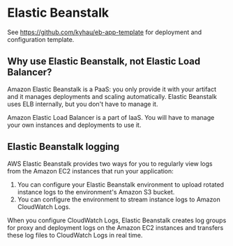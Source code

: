 # Elastic Beanstalk 

See https://github.com/kyhau/eb-app-template for deployment and configuration template.

## Why use Elastic Beanstalk, not Elastic Load Balancer?

Amazon Elastic Beanstalk is a PaaS: you only provide it with your artifact and it manages deployments and scaling automatically.
Elastic Beanstalk uses ELB internally, but you don't have to manage it.

Amazon Elastic Load Balancer is a part of IaaS. You will have to manage your own instances and deployments to use it.

## Elastic Beanstalk logging

AWS Elastic Beanstalk provides two ways for you to regularly view logs from the Amazon EC2 instances that run your application:

1. You can configure your Elastic Beanstalk environment to upload rotated instance logs to the environment's Amazon S3 bucket.
2. You can configure the environment to stream instance logs to Amazon CloudWatch Logs.

When you configure CloudWatch Logs, Elastic Beanstalk creates log groups for proxy and deployment logs on the Amazon EC2 instances and transfers these log files to CloudWatch Logs in real time.
